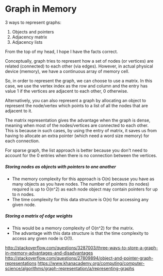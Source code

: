# Graph in Memory

3 ways to represent graphs:
1. Objects and pointers
2. Adjacency matrix
3. Adjacency lists



From the top of my head, I hope I have the facts correct.


Conceptually, graph tries to represent how a set of nodes (or vertices) are related (connected) to each other (via edges). However, in actual physical device (memory), we have a continuous array of memory cell.


So, in order to represent the graph, we can choose to use a matrix. In this case, we use the vertex index as the row and column and the entry has value 1 if the vertices are adjacent to each other, 0 otherwise.


Alternatively, you can also represent a graph by allocating an object to represent the node/vertex which points to a list of all the nodes that are adjacent to it.


The matrix representation gives the advantage when the graph is dense, meaning when most of the nodes/vertices are connected to each other. This is because in such cases, by using the entry of matrix, it saves us from having to allocate an extra pointer (which need a word size memory) for each connection.


For sparse graph, the list approach is better because you don't need to account for the 0 entries when there is no connection between the vertices.


##### Storing nodes as objects with pointers to one another
- The memory complexity for this approach is O(n) because you have as many objects as you have nodes. The number of pointers (to nodes) required is up to O(n^2) as each node object may contain pointers for up to n nodes.
- The time complexity for this data structure is O(n) for accessing any given node.

##### Storing a matrix of edge weights
- This would be a memory complexity of O(n^2) for the matrix.
- The advantage with this data structure is that the time complexity to access any given node is O(1).




http://stackoverflow.com/questions/3287003/three-ways-to-store-a-graph-in-memory-advantages-and-disadvantages
http://stackoverflow.com/questions/27809894/object-and-pointer-graph-representations
https://www.khanacademy.org/computing/computer-science/algorithms/graph-representation/a/representing-graphs